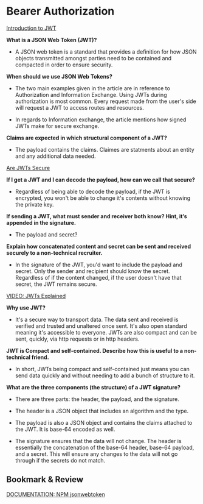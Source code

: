 # Bearer Authorization

[Introduction to JWT](https://jwt.io/introduction/)

**What is a JSON Web Token (JWT)?**

- A JSON web token is a standard that provides a definition for how JSON objects transmitted amongst parties need to be contained and compacted in order to ensure security.

**When should we use JSON Web Tokens?**

- The two main examples given in the article are in reference to Authorization and Information Exchange. Using JWTs during authorization is most common. Every request made from the user's side will request a JWT to access routes and resources.

- In regards to Information exchange, the article mentions how signed JWTs make for secure exchange.

**Claims are expected in which structural component of a JWT?**

- The payload contains the claims. Claimes are statments about an entity and any additional data needed.

[Are JWTs Secure](https://stackoverflow.com/questions/27301557/if-you-can-decode-jwt-how-are-they-secure)

**If I get a JWT and I can decode the payload, how can we call that secure?**

- Regardless of being able to decode the payload, if the JWT is encrypted, you won't be able to change it's contents without knowing the private key.

**If sending a JWT, what must sender and receiver both know? Hint, it’s appended in the signature.**

- The payload and secret?

**Explain how concatenated content and secret can be sent and received securely to a non-technical recruiter.**

- In the signature of the JWT, you'd want to include the payload and secret. Only the sender and recipient should know the secret. Regardless of if the content changed, if the user doesn't have that secret, the JWT remains secure.

[VIDEO: JWTs Explained](https://www.youtube.com/watch?v=926mknSW9Lo)

**Why use JWT?**

- It's a secure way to transport data. The data sent and received is verified and trusted and unaltered once sent. It's also open standard meaning it's accessible to everyone. JWTs are also compact and can be sent, quickly, via http requests or in http headers.

**JWT is Compact and self-contained. Describe how this is useful to a non-technical friend.**

- In short, JWTs being compact and self-contained just means you can send data quickly and without needing to add a bunch of structure to it.

**What are the three components (the structure) of a JWT signature?**

- There are three parts: the header, the payload, and the signature.

- The header is a JSON object that includes an algorithm and the type.

- The payload is also a JSON object and contains the claims attached to the JWT. It is base-64 encoded as well.

- The signature ensures that the data will not change. The header is essentially the concatenation of the base-64 header, base-64 payload, and a secret. This will ensure any changes to the data will not go through if the secrets do not match.

## Bookmark & Review

[DOCUMENTATION: NPM jsonwebtoken](https://www.npmjs.com/package/jsonwebtoken)